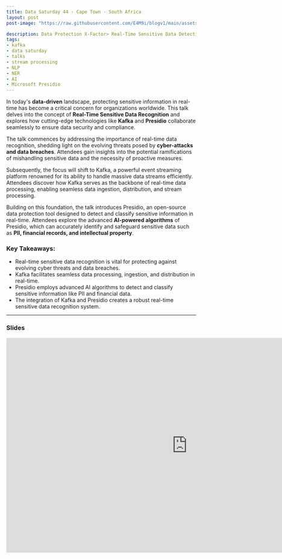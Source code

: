```yaml
---
title: Data Saturday 44 - Cape Town - South Africa
layout: post
post-image: "https://raw.githubusercontent.com/E4M9i/blogv1/main/assets/images/ds4401.png"

description: Data Protection X-Factor> Real-Time Sensitive Data Detection with Kafka and Presidio
tags:
- kafka
- data saturday
- talks
- stream processing
- NLP
- NER
- AI
- Microsoft Presidio
---
```


In today's **data-driven** landscape, protecting sensitive information in real-time has become a critical concern for organizations worldwide. This talk delves into the concept of **Real-Time Sensitive Data Recognition** and explores how cutting-edge technologies like **Kafka** and **Presidio** collaborate seamlessly to ensure data security and compliance.

The talk commences by addressing the importance of real-time data recognition, shedding light on the evolving threats posed by **cyber-attacks and data breaches**. Attendees gain insights into the potential ramifications of mishandling sensitive data and the necessity of proactive measures.

Subsequently, the focus will shift to Kafka, a powerful event streaming platform renowned for its ability to handle massive data streams efficiently. Attendees discover how Kafka serves as the backbone of real-time data processing, enabling seamless data ingestion, distribution, and stream processing.

Building on this foundation, the talk introduces Presidio, an open-source data protection tool designed to detect and classify sensitive information in real-time. Attendees explore the advanced **AI-powered algorithms** of Presidio, which can accurately identify and safeguard sensitive data such as **PII, financial records, and intellectual property**.

### Key Takeaways:

* Real-time sensitive data recognition is vital for protecting against evolving cyber threats and data breaches.
* Kafka facilitates seamless data processing, ingestion, and distribution in real-time.
* Presidio employs advanced AI algorithms to detect and classify sensitive information like PII and financial data.
* The integration of Kafka and Presidio creates a robust real-time sensitive data recognition system.
---

### Slides
<iframe src="https://docs.google.com/presentation/d/e/2PACX-1vRH13qe95hst9_ah2R41mmRiYN_L3KVkVzCCjkN9FIFTaIIlf5ee1mv63bJiaWEDjPINmn7ZcncA0Ek/embed?start=true&loop=true&delayms=5000" frameborder="0" width="960" height="569" allowfullscreen="true" mozallowfullscreen="true" webkitallowfullscreen="true"></iframe>

